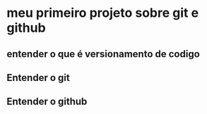 # meu primeiro projeto sobre git e github

## entender o que é versionamento de codigo 

## Entender o git

## Entender o github